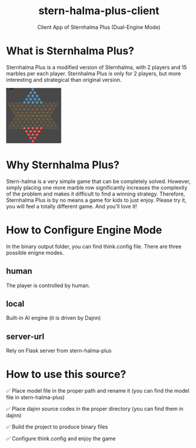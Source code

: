 
<div style="text-align:center">
<h1>
stern-halma-plus-client <br>
</h1>
Client App of Sternhalma Plus (Dual-Engine Mode)
</div>

# What is Sternhalma Plus?

Sternhalma Plus is a modified version of Sternhalma, with 2 players and 15 marbles per each player. Sternhalma Plus is only for 2 players, but more interesting and strategical than original version.

<img src="img/halma_plus.png" alt="Stern-Halma Board" width="150" height="150" />

# Why Sternhalma Plus?

Stern-halma is a very simple game that can be completely solved. However, simply placing one more marble row significantly increases the complexity of the problem and makes it difficult to find a winning strategy. Therefore, Sternhalma Plus is by no means a game for kids to just enjoy. Please try it, you will feel a totally different game. And you'll love it!

# How to Configure Engine Mode

In the binary output folder, you can find think.config file.
There are three possible enigne modes.

## human

The player is controlled by human.

## local

Built-in AI engine (it is driven by Dajnn)

## server-url

Rely on Flask server from stern-halma-plus

# How to use this source?

   ✅ Place model file in the proper path and rename it (you can find the model file in stern-halma-plus)

   ✅ Place dajnn source codes in the proper directory (you can find them in dajnn)

   ✅ Build the project to produce binary files

   ✅ Configure think.config and enjoy the game
